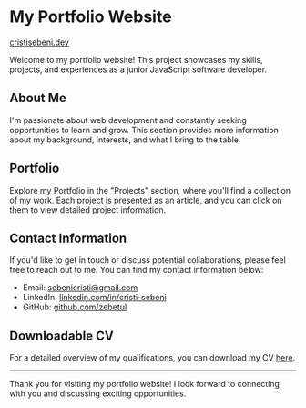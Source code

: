 # My Portfolio Website

[cristisebeni.dev](https://cristisebeni.dev/)

Welcome to my portfolio website! This project showcases my skills, projects, and experiences as a junior JavaScript software developer.

## About Me

I'm passionate about web development and constantly seeking opportunities to learn and grow. This section provides more information about my background, interests, and what I bring to the table.

## Portfolio

Explore my Portfolio in the "Projects" section, where you'll find a collection of my work. Each project is presented as an article, and you can click on them to view detailed project information.

## Contact Information

If you'd like to get in touch or discuss potential collaborations, please feel free to reach out to me. You can find my contact information below:

- Email: [sebenicristi@gmail.com](mailto:sebenicristi@gmail.com)
- LinkedIn: [linkedin.com/in/cristi-sebeni](https://www.linkedin.com/in/cristi-sebeni)
- GitHub: [github.com/zebetul](https://github.com/zebetul)

## Downloadable CV

For a detailed overview of my qualifications, you can download my CV [here](https://cristisebeni.dev/cv).

---

Thank you for visiting my portfolio website! I look forward to connecting with you and discussing exciting opportunities.
